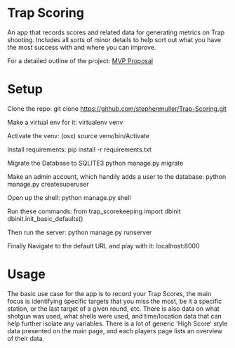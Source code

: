 # Trap Scoring

An app that records scores and related data for generating metrics on Trap shooting. Includes all sorts of minor details to help sort out what you have the most success with and where you can improve.

For a detailed outline of the project:
[MVP Proposal](MVP.md)

# Setup
Clone the repo:
git clone https://github.com/stephenmuller/Trap-Scoring.git

Make a virtual env for it:
virtualenv venv

Activate the venv:
(osx)
source venv/bin/Activate

Install requirements:
pip install -r requirements.txt

Migrate the Database to SQLITE3
python manage.py migrate

Make an admin account, which handily adds a user to the database:
python manage.py createsuperuser

Open up the shell:
python manage.py shell

Run these commands:
from trap_scorekeeping import dbinit
dbinit.init_basic_defaults()


Then run the server:
python manage.py runserver

Finally Navigate to the default URL and play with it:
localhost:8000


# Usage

The basic use case for the app is to record your Trap Scores, the main focus is identifying specific targets that you miss the most, be it a specific station, or the last target of a given round, etc. There is also data on what shotgun was used, what shells were used, and time/location data that can help further isolate any variables.
There is a lot of generic 'High Score' style data presented on the main page, and each players page lists an overview of their data.

